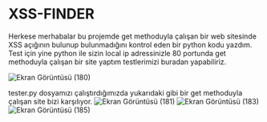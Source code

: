 # XSS-FINDER
 Herkese merhabalar bu projemde get methoduyla çalışan bir web sitesinde XSS açığının bulunup bulunmadığını kontrol eden bir python kodu yazdım.
 Test için yine python ile sizin local ip adressinizle 80 portunda get methoduyla çalışan bir site yaptım testlerimizi buradan yapabiliriz.
 
 
![Ekran Görüntüsü (180)](https://user-images.githubusercontent.com/110742864/236263057-4a8b1787-b7ff-4b3a-9887-f8d4b42ab5f2.png)

tester.py dosyamızı çalıştırdığımızda yukarıdaki gibi bir get methoduyla çalışan site bizi karşılıyor.
![Ekran Görüntüsü (181)](https://user-images.githubusercontent.com/110742864/236263257-b8c9f40a-ead3-403e-af30-61605be79fc7.png)
![Ekran Görüntüsü (183)](https://user-images.githubusercontent.com/110742864/236263430-1fac3335-c875-4a4c-99a7-1c41d382ac2e.png)
![Ekran Görüntüsü (185)](https://user-images.githubusercontent.com/110742864/236263573-49b3d633-4085-4d5a-abac-c3663e605020.png)
